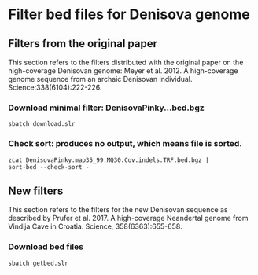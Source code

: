 # Filter bed files for Denisova genome

## Filters from the original paper

This section refers to the filters distributed with the original paper
on the high-coverage Denisovan genome: Meyer et al. 2012. A
high-coverage genome sequence from an archaic Denisovan
individual. Science:338(6104):222-226. 

### Download minimal filter: DenisovaPinky...bed.bgz

    sbatch download.slr

### Check sort: produces no output, which means file is sorted.

    zcat DenisovaPinky.map35_99.MQ30.Cov.indels.TRF.bed.bgz |
    sort-bed --check-sort -

## New filters

This section refers to the filters for the new Denisovan sequence as
described by Prufer et al. 2017. A high-coverage Neandertal genome
from Vindija Cave in Croatia. Science, 358(6363):655-658.

### Download bed files

    sbatch getbed.slr

